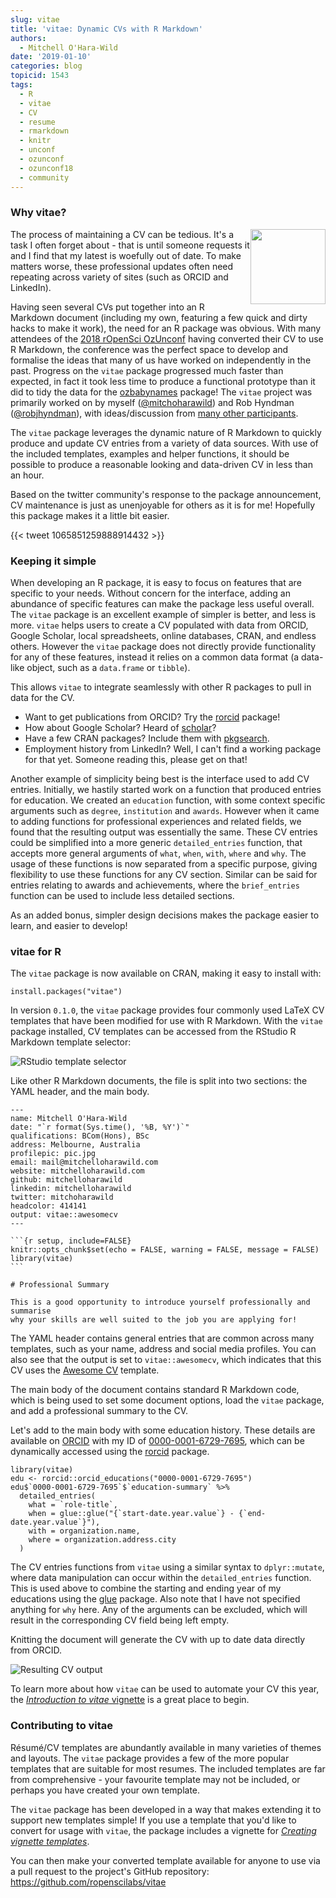 ```yaml
---
slug: vitae
title: 'vitae: Dynamic CVs with R Markdown'
authors:
  - Mitchell O'Hara-Wild
date: '2019-01-10'
categories: blog
topicid: 1543
tags:
  - R
  - vitae
  - CV
  - resume
  - rmarkdown
  - knitr
  - unconf
  - ozunconf
  - ozunconf18
  - community
---
```


### Why vitae?
<img src="https://i.imgur.com/PeFoXDy.png" style="width:120px;float:right" />
The process of maintaining a CV can be tedious. It's a task I often forget about - that is until someone requests it and I find that my latest is woefully out of date. To make matters worse, these professional updates often need repeating across variety of sites (such as ORCID and LinkedIn). 

Having seen several CVs put together into an R Markdown document (including my own, featuring a few quick and dirty hacks to make it work), the need for an R package was obvious. With many attendees of the [2018 rOpenSci OzUnconf](https://ozunconf18.ropensci.org/) having converted their CV to use R Markdown, the conference was the perfect space to develop and formalise the ideas that many of us have worked on independently in the past. Progress on the `vitae` package progressed much faster than expected, in fact it took less time to produce a functional prototype than it did to tidy the data for the [ozbabynames](https://github.com/ropenscilabs/ozbabynames/) package! The `vitae` project was primarily worked on by myself ([@mitchoharawild](https://twitter.com/mitchoharawild)) and Rob Hyndman ([@robjhyndman](https://twitter.com/robjhyndman)), with ideas/discussion from [many other participants](https://github.com/ropensci/ozunconf18/issues/24).

The `vitae` package leverages the dynamic nature of R Markdown to quickly produce and update CV entries from a variety of data sources. With use of the included templates, examples and helper functions, it should be possible to produce a reasonable looking and data-driven CV in less than an hour. 

Based on the twitter community's response to the package announcement, CV maintenance is just as unenjoyable for others as it is for me! Hopefully this package makes it a little bit easier.

{{< tweet 1065851259888914432 >}}

### Keeping it simple

When developing an R package, it is easy to focus on features that are specific to your needs. Without concern for the interface, adding an abundance of specific features can make the package less useful overall. The `vitae` package is an excellent example of simpler is better, and less is more. `vitae` helps users to create a CV populated with data from ORCID, Google Scholar, local spreadsheets, online databases, CRAN, and endless others. However the `vitae` package does not directly provide functionality for any of these features, instead it relies on a common data format (a data-like object, such as a `data.frame` or `tibble`). 

This allows `vitae` to integrate seamlessly with other R packages to pull in data for the CV.

* Want to get publications from ORCID? Try the [rorcid](https://github.com/ropensci/rorcid) package! 
* How about Google Scholar? Heard of [scholar](https://github.com/jkeirstead/scholar)?
* Have a few CRAN packages? Include them with [pkgsearch](https://github.com/metacran/pkgsearch/).
* Employment history from LinkedIn? Well, I can't find a working package for that yet. Someone reading this, please get on that!

Another example of simplicity being best is the interface used to add CV entries. Initially, we hastily started work on a function that produced entries for education. We created an `education` function, with some context specific arguments such as `degree`, `institution` and `awards`. However when it came to adding functions for professional experiences and related fields, we found that the resulting output was essentially the same. These CV entries could be simplified into a more generic `detailed_entries` function, that accepts more general arguments of `what`, `when`, `with`, `where` and `why`. The usage of these functions is now separated from a specific purpose, giving flexibility to use these functions for any CV section. Similar can be said for entries relating to awards and achievements, where the `brief_entries` function can be used to include less detailed sections.

As an added bonus, simpler design decisions makes the package easier to learn, and easier to develop!

### vitae for R

The `vitae` package is now available on CRAN, making it easy to install with:

```
install.packages("vitae")
```

In version `0.1.0`, the `vitae` package provides four commonly used LaTeX CV templates that have been modified for use with R Markdown. With the `vitae` package installed, CV templates can be accessed from the RStudio R Markdown template selector:

![RStudio template selector](https://i.imgur.com/Pib5DDC.png)

Like other R Markdown documents, the file is split into two sections: the YAML header, and the main body.

````
---
name: Mitchell O'Hara-Wild
date: "`r format(Sys.time(), '%B, %Y')`"
qualifications: BCom(Hons), BSc
address: Melbourne, Australia
profilepic: pic.jpg
email: mail@mitchelloharawild.com
website: mitchelloharawild.com
github: mitchelloharawild
linkedin: mitchelloharawild
twitter: mitchoharawild
headcolor: 414141
output: vitae::awesomecv
---

```{r setup, include=FALSE}
knitr::opts_chunk$set(echo = FALSE, warning = FALSE, message = FALSE)
library(vitae)
```

# Professional Summary

This is a good opportunity to introduce yourself professionally and summarise
why your skills are well suited to the job you are applying for!
````

The YAML header contains general entries that are common across many templates, such as your name, address and social media profiles. You can also see that the output is set to `vitae::awesomecv`, which indicates that this CV uses the [Awesome CV](https://github.com/posquit0/Awesome-CV) template.

The main body of the document contains standard R Markdown code, which is being used to set some document options, load the `vitae` package, and add a professional summary to the CV.

Let's add to the main body with some education history. These details are available on [ORCID](https://orcid.org) with my ID of  [0000-0001-6729-7695](https://orcid.org/0000-0001-6729-7695), which can be dynamically accessed using the [rorcid](https://github.com/ropensci/rorcid) package.

```
library(vitae)
edu <- rorcid::orcid_educations("0000-0001-6729-7695")
edu$`0000-0001-6729-7695`$`education-summary` %>%
  detailed_entries(
    what = `role-title`,
    when = glue::glue("{`start-date.year.value`} - {`end-date.year.value`}"),
    with = organization.name,
    where = organization.address.city
  )
```

The CV entries functions from `vitae` using a similar syntax to `dplyr::mutate`, where data manipulation can occur within the `detailed_entries` function. This is used above to combine the starting and ending year of my educations using the [glue](https://github.com/tidyverse/glue) package. Also note that I have not specified anything for `why` here. Any of the arguments can be excluded, which will result in the corresponding CV field being left empty.

Knitting the document will generate the CV with up to date data directly from ORCID.

![Resulting CV output](https://i.imgur.com/Roj4jTZ.png)

To learn more about how `vitae` can be used to automate your CV this year, the [*Introduction to vitae* vignette](https://ropenscilabs.github.io/vitae/articles/vitae.html) is a great place to begin.

### Contributing to vitae

Résumé/CV templates are abundantly available in many varieties of themes and layouts. The `vitae` package provides a few of the more popular templates that are suitable for most resumes. The included templates are far from comprehensive - your favourite template may not be included, or perhaps you have created your own template. 

The `vitae` package has been developed in a way that makes extending it to support new templates simple! If you use a template that you'd like to convert for usage with `vitae`, the package includes a vignette for [*Creating vignette templates*](https://ropenscilabs.github.io/vitae/articles/extending.html).

You can then make your converted template available for anyone to use via a pull request to the project's GitHub repository: https://github.com/ropenscilabs/vitae
